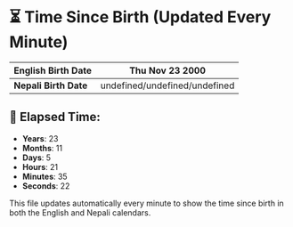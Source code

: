 # ⏳ Time Since Birth (Updated Every Minute)

| **English Birth Date** | Thu Nov 23 2000 |
|------------------------|-------------------------------------|
| **Nepali Birth Date**  | undefined/undefined/undefined                  |

## 📅 Elapsed Time:

- **Years**: 23
- **Months**: 11
- **Days**: 5
- **Hours**: 21
- **Minutes**: 35
- **Seconds**: 22

This file updates automatically every minute to show the time since birth in both the English and Nepali calendars.